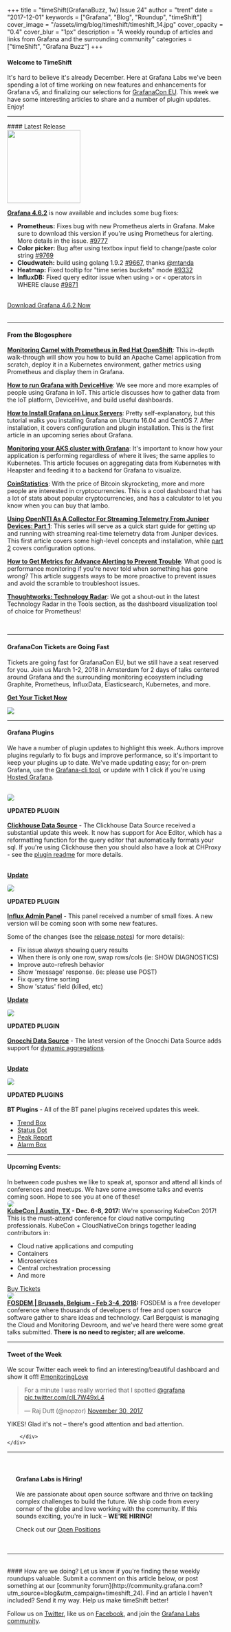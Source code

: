 +++
title = "timeShift(GrafanaBuzz, 1w) Issue 24"
author = "trent"
date = "2017-12-01"
keywords = ["Grafana", "Blog", "Roundup", "timeShift"]
cover_image = "/assets/img/blog/timeshift/timeshift_14.jpg"
cover_opacity = "0.4"
cover_blur = "1px"
description = "A weekly roundup of articles and links from Grafana and the surrounding community"
categories = ["timeShift", "Grafana Buzz"]
+++

#### Welcome to TimeShift
It's hard to believe it's already December. Here at Grafana Labs we've been spending a lot of time working on new features and enhancements for Grafana v5, and finalizing our selections for [GrafanaCon EU](http://grafanacon.org). This week we have some interesting articles to share and a number of plugin updates. Enjoy!

<hr />
#### Latest Release

<div class="row row--no-gutters blog-plugin-grid">
	<div class="col col--sm-3">
		<img src="/assets/img/blog/timeshift/grafana_release_icon.png" width="170" />
	</div>
	<div class="col col--sm-9">
		<p>
			<strong><a href="https://grafana.com/grafana/download/?utm_source=blog&utm_campaign=timeshift_24" target="_blank">Grafana 4.6.2</a></strong> is now available and includes some bug fixes:
		</p>
		<ul>
			<li><strong>Prometheus:</strong> Fixes bug with new Prometheus alerts in Grafana. Make sure to download this version if you're using Prometheus for alerting. More details in the issue. <a href="https://github.com/grafana/grafana/issues/9777" target="_blank">#9777</a></li>
			<li><strong>Color picker:</strong> Bug after using textbox input field to change/paste color string <a href="https://github.com/grafana/grafana/issues/9769" target="_blank">#9769</a></li>
			<li><strong>Cloudwatch:</strong> build using golang 1.9.2 <a href="https://github.com/grafana/grafana/issues/9667" target="_blank">#9667</a>, thanks <a href="http://github.com/mtanda" target="_blank">@mtanda</a></li>
			<li><strong>Heatmap:</strong> Fixed tooltip for "time series buckets" mode <a href="https://github.com/grafana/grafana/issues/9332" target="_blank">#9332</a></li>
			<li><strong>InfluxDB:</strong> Fixed query editor issue when using <code>&gt;</code> or <code>&lt;</code> operators in WHERE clause <a href="https://github.com/grafana/grafana/issues/9871" target="_blank">#9871</a></li>
		</ul>
		<br />
		<a href="https://grafana.com/grafana/download/?utm_source=blog&utm_campaign=timeshift_24" target="_blank" class="btn btn--primary">Download Grafana 4.6.2 Now</a>
	</div>
</div>


<br />
<hr />


#### From the Blogosphere
[**Monitoring Camel with Prometheus in Red Hat OpenShift**](http://www.opensourcerers.org/monitoring-camel-prometheus-red-hat-openshift/): This in-depth walk-through will show you how to build an Apache Camel application from scratch, deploy it in a Kubernetes environment, gather metrics using Prometheus and display them in Grafana.

[**How to run Grafana with DeviceHive**](https://medium.freecodecamp.org/how-to-run-grafana-with-devicehive-b2f57fe998a8): We see more and more examples of people using Grafana in IoT. This article discusses how to gather data from the IoT platform, DeviceHive, and build useful dashboards.

[**How to Install Grafana on Linux Servers**](https://www.howtoforge.com/tutorial/how-to-install-grafana-on-linux-servers/): Pretty self-explanatory, but this tutorial walks you installing Grafana on Ubuntu 16.04 and CentOS 7. After installation, it covers configuration and plugin installation. This is the first article in an upcoming series about Grafana.

[**Monitoring your AKS cluster with Grafana**](http://designthecloud.blogspot.co.uk/2017/12/monitoring-your-aks-cluster-with-grafana.html?m=1): It's important to know how your application is performing regardless of where it lives; the same applies to Kubernetes. This article focuses on aggregating data from Kubernetes with Heapster and feeding it to a backend for Grafana to visualize.

[**CoinStatistics**](https://www.cryptomoney.rocks/dashboard/db/coinstatistics?orgId=2&var-coin=Bitcoin): With the price of Bitcoin skyrocketing, more and more people are interested in cryptocurrencies. This is a cool dashboard that has a lot of stats about popular cryptocurrencies, and has a calculator to let you know when you can buy that lambo.

[**Using OpenNTI As A Collector For Streaming Telemetry From Juniper Devices: Part 1**](https://techmocha.blog/2017/06/26/using-opennti-as-a-collector-for-streaming-telemetry-from-juniper-devices-part-1/): This series will serve as a quick start guide for getting up and running with streaming real-time telemetry data from Juniper devices. This first article covers some high-level concepts and installation, while [part 2](https://techmocha.blog/2017/07/21/using-opennti-as-a-collector-for-streaming-telemetry-from-juniper-devices-part-2/) covers configuration options.

[**How to Get Metrics for Advance Alerting to Prevent Trouble**](https://dzone.com/articles/how-to-get-metrics-for-alerting-in-advance-and-pre): What good is performance monitoring if you're never told when something has gone wrong? This article suggests ways to be more proactive to prevent issues and avoid the scramble to troubleshoot issues.

[**Thoughtworks: Technology Radar**](https://www.thoughtworks.com/radar/tools): We got a shout-out in the latest Technology Radar in the Tools section, as the dashboard visualization tool of choice for Prometheus!

<br />
<hr />

<div class="row row--md-gutters blog-plugin-grid">
	<div class="col col--sm-9 blog-plugin-grid__item">
		<h4>GrafanaCon Tickets are Going Fast</h4>
		<p>
			Tickets are going fast for GrafanaCon EU, but we still have a seat reserved for you. Join us March 1-2, 2018 in Amsterdam for 2 days of talks centered around Grafana and the surrounding monitoring ecosystem including Graphite, Prometheus, InfluxData, Elasticsearch, Kubernetes, and more.
		</p>
		<p>
			<a class="btn btn--grafanacon" href="https://ti.to/grafanacon/grafanacon-eu/with/mzbin4ciuxq" target="_blank"><strong>Get Your Ticket Now</strong></a>
		</p>
	</div>
	<div class="col col--sm-3 blog-plugin-grid__item">
		<img style="border-radius: 0;" src="/assets/img/blog/timeshift/grafanacon_eu_announcement.png" />
	</div>
</div>

<hr />

#### Grafana Plugins
We have a number of plugin updates to highlight this week. Authors improve plugins regularly to fix bugs and improve performance, so it's important to keep your plugins up to date. We've made updating easy; for on-prem Grafana, use the <a href="http://docs.grafana.org/administration/cli/#grafana-cli?utm_source=blog&utm_campaign=timeshift_24" target="_blank">Grafana-cli tool</a>, or update with 1 click if you're using <a href="https://grafana.com/cloud/grafana?utm_source=blog&utm_campaign=timeshift_24" target="_blank">Hosted Grafana</a>.

<br />
<div class="blog-plugin">
	<div class="row row--md-gutters">
		<div class="col col--sm-2 blog-plugin-grid__item">
			<img style="border-radius: 4px;" src="https://grafana.com/api/plugins/vertamedia-clickhouse-datasource/versions/1.2.4/logos/large" />
		</div>
		<div class="col col--sm-10 blog-plugin-grid__item">
			<p>
				<div class="updated-plugin-tag"><strong>UPDATED PLUGIN</strong></div><br/>
				<strong><a href="https://grafana.com/plugins/vertamedia-clickhouse-datasource?utm_source=blog&utm_campaign=timeshift_24" target="_blank">Clickhouse Data Source</a></strong> - The Clickhouse Data Source received a substantial update this week. It now has support for Ace Editor, which has a reformatting function for the query editor that automatically formats your sql. If you're using Clickhouse then you should also have a look at CHProxy - see the <a href="https://github.com/Vertamedia/chproxy" target="_blank">plugin readme</a> for more details.
			<p>
				<br />
				<a class="btn btn-outline btn-small" href="https://grafana.com/plugins/vertamedia-clickhouse-datasource?utm_source=blog&utm_campaign=timeshift_24" target="_blank"><strong>Update</strong></a>
			</p>
		</div>
	</div>
</div>

<div class="blog-plugin">
	<div class="row row--md-gutters">
		<div class="col col--sm-2 blog-plugin-grid__item">
			<img style="border-radius: 4px;" src="https://grafana.com/api/plugins/natel-influx-admin-panel/versions/0.0.4/logos/large" />
		</div>
		<div class="col col--sm-10 blog-plugin-grid__item">
			<p>
				<div class="updated-plugin-tag"><strong>UPDATED PLUGIN</strong></div><br/>
				<strong><a href="https://grafana.com/plugins/natel-influx-admin-panel?utm_source=blog&utm_campaign=timeshift_24" target="_blank">Influx Admin Panel</a></strong> - This panel received a number of small fixes. A new version will be coming soon with some new features.
			</p>
			<p>
				Some of the changes (see the <a href="https://github.com/hawkular/hawkular-grafana-datasource/releases" target="_blank">release notes</a>) for more details):
				<ul>
					<li>Fix issue always showing query results</li>
					<li>When there is only one row, swap rows/cols (ie: SHOW DIAGNOSTICS)</li>
					<li>Improve auto-refresh behavior</li>
					<li>Show 'message' response. (ie: please use POST)</li>
					<li>Fix query time sorting</li>
					<li>Show 'status' field (killed, etc)</li>
 				</ul>
			</p>
			<p>
				<a class="btn btn-outline btn-small" href="https://grafana.com/plugins/natel-influx-admin-panel?utm_source=blog&utm_campaign=timeshift_24" target="_blank"><strong>Update</strong></a>
			</p>
		</div>
	</div>
</div>
<div class="blog-plugin">
	<div class="row row--md-gutters">
		<div class="col col--sm-2 blog-plugin-grid__item">
			<img style="border-radius: 4px;" src="https://grafana.com/api/plugins/gnocchixyz-gnocchi-datasource/versions/1.6.0/logos/large" />
		</div>
		<div class="col col--sm-10 blog-plugin-grid__item">
			<p>
				<div class="updated-plugin-tag"><strong>UPDATED PLUGIN</strong></div><br/>
				<strong><a href="https://grafana.com/plugins/gnocchixyz-gnocchi-datasource?utm_source=blog&utm_campaign=timeshift_24" target="_blank">Gnocchi Data Source</a></strong> - The latest version of the Gnocchi Data Source adds support for <a href="http://gnocchi.xyz/rest.html#dynamic-aggregates" target="_blank">dynamic aggregations</a>.
			<p>
				<br />
				<a class="btn btn-outline btn-small" href="https://grafana.com/plugins/gnocchixyz-gnocchi-datasource?utm_source=blog&utm_campaign=timeshift_24" target="_blank"><strong>Update</strong></a>
			</p>
		</div>
	</div>
</div>
<div class="blog-plugin">
	<div class="row row--md-gutters">
		<div class="col col--sm-2 blog-plugin-grid__item">
			<img style="border-radius: 4px;" src="https://grafana.com/api/plugins/btplc-alarm-box-panel/versions/1.0.6/logos/large" />
		</div>
		<div class="col col--sm-10 blog-plugin-grid__item">
			<p>
				<div class="updated-plugin-tag"><strong>UPDATED PLUGINS</strong></div><br/>
				<strong>BT Plugins</strong> - All of the BT panel plugins received updates this week.
			<p>
				<ul>
					<li><a href="https://grafana.com/plugins/btplc-trend-box-panel?utm_source=blog&utm_campaign=timeshift_24" target="_blank">Trend Box</a></li>
					<li><a href="https://grafana.com/plugins/btplc-status-dot-panel?utm_source=blog&utm_campaign=timeshift_24" target="_blank">Status Dot</a></li>
					<li><a href="https://grafana.com/plugins/btplc-peak-report-panel?utm_source=blog&utm_campaign=timeshift_24" target="_blank">Peak Report</a></li>
					<li><a href="https://grafana.com/plugins/btplc-alarm-box-panel?utm_source=blog&utm_campaign=timeshift_24" target="_blank">Alarm Box</a></li>
 				</ul>
			</p>
		</div>
	</div>
</div>

<hr />

<h4>Upcoming Events:</h4>
In between code pushes we like to speak at, sponsor and attend all kinds of conferences and meetups. We have some awesome talks and events coming soon. Hope to see you at one of these!

<div class="blog-plugin">
	<div class="row row--md-gutters blog-plugin-grid">
		<div class="col col--md-3">
			<img style="border-radius: 50%;" class="large" src="/assets/img/blog/kubecon.png" />
		</div>
		<div class="col col--md-8 col--sm-offset-1">
			<strong><a href="https://www.linuxfoundation.org/kubecon-cloudnativecon-north-america-l-1/" target="_blank">KubeCon | Austin, TX</a> - Dec. 6-8, 2017:</strong> We're sponsoring KubeCon 2017! This is the must-attend conference for cloud native computing professionals. KubeCon + CloudNativeCon brings together leading contributors in:
			<ul>
				<li>Cloud native applications and computing</li>
				<li>Containers</li>
				<li>Microservices</li>
				<li>Central orchestration processing</li>
				<li>And more</li>
			</ul>
			<a href="https://www.linuxfoundation.org/kubecon-cloudnativecon-north-america-l-1/" target="_blank" class="btn btn--outline">Buy Tickets</a>
		</div>
	</div>
	<div class="row row--md-gutters blog-plugin-grid">
		<div class="col col--md-3">
			<img style="border-radius: 50%;" class="large" src="/assets/img/blog/fosdem_18.png" />
		</div>
		<div class="col col--md-8 col--sm-offset-1">
			<strong><a href="https://fosdem.org/2018/schedule/track/monitoring_and_cloud/" target="_blank">FOSDEM | Brussels, Belgium - Feb 3-4, 2018</a>:</strong> FOSDEM is a free developer conference where thousands of developers of free and open source software gather to share ideas and technology. Carl Bergquist is managing the Cloud and Monitoring Devroom, and we've heard there were some great talks submitted. <strong>There is no need to register; all are welcome.</strong>
		</div>
	</div>
</div>
<hr />


<div>
	<div class="row row--md-gutters">
		<div class="col col--sm-12">
			<h4>Tweet of the Week</h4>
			We scour Twitter each week to find an interesting/beautiful dashboard and show it off! <a href="https://twitter.com/hashtag/monitoringlove?src=hash" target="_blank">#monitoringLove</a>
			<blockquote class="twitter-tweet" data-lang="en"><p lang="en" dir="ltr">For a minute I was really worried that I spotted <a href="https://twitter.com/grafana?ref_src=twsrc%5Etfw">@grafana</a> <a href="https://t.co/cIL7W49xL4">pic.twitter.com/cIL7W49xL4</a></p>&mdash; Raj Dutt (@nopzor) <a href="https://twitter.com/nopzor/status/936293399992336386?ref_src=twsrc%5Etfw">November 30, 2017</a></blockquote>
			<script async src="https://platform.twitter.com/widgets.js" charset="utf-8"></script>
			<p>YIKES! Glad it's not – there's good attention and bad attention.</p>

		</div>
	</div>
</div>

<hr />

<div style=" padding: 20px; background: url(/assets/img/blog/timeshift/polygon_texture_black.jpg); background-size: cover; border-radius: 4px;">
	<h4>Grafana Labs is Hiring!</h4>
	<p>We are passionate about open source software and thrive on tackling complex challenges to build the future. We ship code from every corner of the globe and love working with the community. If this sounds exciting, you're in luck – <strong>WE'RE HIRING!</strong></p>
	<p>Check out our <a class="btn btn-outline" href="https://grafana.com/about/hiring?utm_source=blog&utm_campaign=timeshift_24" target="_blank">Open Positions</a></p>
</div>


<hr />
<br />
#### How are we doing?
Let us know if you're finding these weekly roundups valuable. Submit a comment on this article below, or post something at our [community forum](http://community.grafana.com?utm_source=blog&utm_campaign=timeshift_24). Find an article I haven't included? Send it my way. Help us make timeShift better!

Follow us on [Twitter](http://twitter.com/grafana), like us on [Facebook](http://facebook.com/grafana), and join the [Grafana Labs community](http://grafana.com/signup?utm_source=blog&utm_campaign=timeshift_24).



